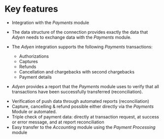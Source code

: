 # Key features
- Integration with the *Payments* module
- The data structure of the connection provides exactly the data that *Adyen* needs to exchange data with the *Payments* module.
- The *Adyen* integration supports the following *Payments* transactions:
  - Authorizations
  - Captures
  - Refunds
  - Cancellation and chargebacks with second chargebacks
  - Payment details
 
 - *Adyen* provides a report that the *Payments* module uses to verify that all transactions have been successfully transferred (reconciliation).
<!---Simmt nicht, nicht?
- Receipt of authorizations, captures, refunds, cancellations and chargebacks via push notification from Adyen triggered by external sources such as a store-->
- Verification of push data through automated reports (reconciliation)
- Capture, cancelling & refund possible either directly via the *Payments* Module or automated.
- Triple check of payment data: directly at transaction request, at success or error message, and at report reconciliation
- Easy transfer to the *Accounting* module using the *Payment Processing* module
<!---Stimmt nicht, nicht?
- Improved open item matching (reconciliation) for payments originating from *Actindo* documents
- Synchronous or asynchronous processing of messages-->
